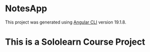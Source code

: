 # NotesApp

This project was generated using [Angular CLI](https://github.com/angular/angular-cli) version 19.1.8.

# This is a Sololearn Course Project